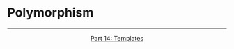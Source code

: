 # Polymorphism 




--- 

<p align= "center">
  <a href="https://github.com/MarkShinozaki/CPTS122-DataStructures/tree/Lectures-Slides/(14)%20Templates">Part 14: Templates</a>
</p>
